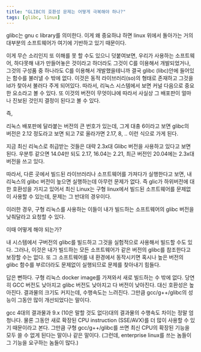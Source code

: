 ```yaml
---
title: "GLIBC의 호환성 문제는 어떻게 극복해야 하나?"
tags: [glibc, linux]
---
```


glibc는 gnu c library를 의미한다. 이게 왜 중요하냐 하면 linux 위에서 돌아가는 거의 대부분의 소프트웨어가 여기에 기반하고 있기 때문이다. 

이게 무슨 소리인지 또 이해를 못 할 수도 있으니 덧붙여보면, 우리가 사용하는 소프트웨어, 하다못해 내가 만들어놓은 것이라고 하더라도 그것이 C를 이용해서 개발되었거나, 그것의 구성품 중 하나라도 C를 이용해서 개발했을테니까 결국 glibc (libc)안에 들어있는 함수를 불러낼 수 밖에 없다. 이것은 동적 라이브러리(so)의 형태로 존재하고 그것을 ld가 찾아서 불러다 주게 되어있다. 따라서, 리눅스 시스템에서 보면 커널 다음으로 중요한 요소라고 볼 수 있다. 또 이것의 버전이 무엇이냐에 따라서 사실상 그 배포판이 얼마나 진보된 것인지 결정이 된다고 볼 수 있다.

즉,

리눅스 배포판에 달라붙는 버전의 큰 번호가 있는데, 그게 대충 6이라고 보면 glibc의 버전은 2.12 정도라고 보면 되고
7로 올라가면 2.17, 8, .. 이런 식으로 가게 된다. 

지금 최신 리눅스로 취급받는 것들은 대략 2.3x대 Glibc 버전을 사용하고 있다고 보면 된다. 우분투 같으면 14.04만 되도 2.17, 16.04는 2.21, 최근 버전인 20.04에는 2.3x대 버전을 쓰고 있다. 

따라서, 다른 곳에서 빌드된 라이브러리나 소프트웨어를 가져다가 실행한다고 보면, 내 리눅스의 glibc 버전이 높으면 실행하는데 아무런 문제가 없다. 즉 glic가 하위버전에 대한 호환성을 가지고 있어서 최신 Linux는 구형 linux에서 빌드된 소프트웨어를 문제없이 사용할 수 있는데, 문제는 그 반대의 경우이다. 

이러한 경우, 구형 리눅스를 사용하는 이들이 내가 빌드하는 소프트웨어의 glibc 버전을 낮춰달라고 요청할 수 있다. 

이때 어떻게 해야 되는가?

내 시스템에서 구버전의 glibc를 빌드하고 그것을 실험적으로 사용해서 빌드할 수도 있다. 그러나, 이것은 내가 빌드하는 모든 소프트웨어가 같은 버전의 glibc를 참조한다고 보장할 수는 없다. 또 그 소프트웨어를 내 환경에서 동작시키면 혹시나 높은 버전의 glibc 함수를 부르더라도 문제없이 실행되므로 문제를 찾아내기 힘들다.

답은 뻔하다. 구형 리눅스 docker image를 가져와서 새로 빌드하는 수 밖에 없다. 당연히 GCC 버전도 낮아지고 glibc 버전도 낮아지고 다 버전이 낮아진다. 대신 호환성은 높아진다. 결과물의 크기도 커지는데, 수행속도는 느려진다. 그만큼 gcc/g++/glibc의 성능이 그동안 많이 개선되었다는 말이다.

gcc 4대의 결과물과 9.x (10은 말할 것도 없다)대의 결과물의 수행속도 차이는 정말 엄청나다. 물론 그동안 새로 확장된 CPU instruction (SSE/AVX)를 더 많이 사용할 수 있기 때문이라고 본다. 그만큼 구형 gcc/g++/glibc를 쓰면 최신 CPU의 확장된 기능을 모두 쓸 수 없게 된다는 말이나 같은 말이다. (그런데, enterprise linux를 쓰는 놈들이 그 기능을 요구하는 놈들이 많다.)

